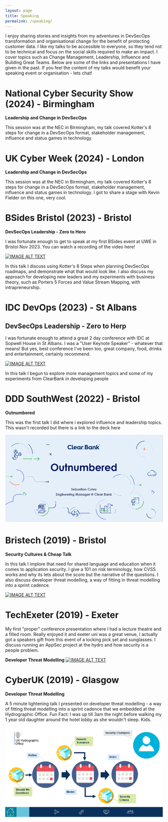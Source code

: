 ```yaml
---
layout: page
title: Speaking
permalink: /speaking/
---
```


I enjoy sharing stories and insights from my adventures in DevSecOps transformation and organisational change for the benefit of protecting customer data. I like my talks to be accessible to everyone, so they tend not to be technical and focus on the social skills required to make an impact. I cover topics such as Change Management, Leadership, Influence and Building Great Teams. Below are some of the links and presentations I have given in the past. If you feel the content of my talks would benefit your speaking event or organisation - lets chat!

# National Cyber Security Show (2024) - Birmingham

<b>Leadership and Change in DevSecOps</b>

This session was at the NEC in Birmingham, my talk covered Kotter's 8 steps for change in a DevSecOps format, stakeholder management, influence and status games in technology.

# UK Cyber Week (2024) - London

<b>Leadership and Change in DevSecOps</b>

This session was at the NEC in Birmingham, my talk covered Kotter's 8 steps for change in a DevSecOps format, stakeholder management, influence and status games in technology. I got to share a stage with Kevin Fielder on this one, very cool.

# BSides Bristol (2023) - Bristol

<b>DevSecOps Leadership - Zero to Hero</b>

I was fortunate enough to get to speak at my first BSides event at UWE in Bristol Nov 2023. You can watch a recording of the video here!

[![IMAGE ALT TEXT](http://img.youtube.com/vi/UnGrVWruKac/0.jpg)](https://www.youtube.com/watch?v=UnGrVWruKac "Video Title")

In this talk I discuss using Kotter's 8 Steps when planning DevSecOps roadmaps, and demonstrate what that would look like. I also discuss my approach for developing new leaders and my experiments with business theory, such as Porters 5 Forces and Value Stream Mapping, with intrapreneurship. 

# IDC DevOps (2023) - St Albans
## DevSecOps Leadership - Zero to Herp
I was fortunate enough to attend a great 2 day conference with IDC at Sopwell House in St Albans. I was a "User Keynote Speaker" - whatever that means! But yes, best conference I've been too, great company, food, drinks and entertainment, certainly recommend.

[![IMAGE ALT TEXT](https://cdn.vidyard.com/thumbnails/UZvHbtOQPjTigUGoj3HoMg/79a21fb0c015ab2aa8e779.jpg)](https://share.vidyard.com/watch/oDMRPAjYW94SRwov8fFGsr "Video Title")

In this talk I begun to explore more management topics and some of my experiments from ClearBank in developing people

# DDD SouthWest (2022) - Bristol

<b>Outnumbered</b>

This was the first talk I did where i explored influence and leadership topics. This wasn't recorded but there is a link to the deck here

[![profile pic](/assets/images/ddd_deck.jpg)](/assets/decks/DDD_sebastian_coles.pptx "Video Title")

# Bristech (2019) - Bristol

<b>Security Cultures & Cheap Talk</b>

In this talk I implore that need for shared language and education when it comes to application security. I give a 101 on risk terminology, how CVSS works and why its lets about the score but the narrative of the questions. I also discuss developer threat modelling, a way of fitting in threat modelling into a sprint cadence.

[![IMAGE ALT TEXT](http://img.youtube.com/vi/aPA6nbGATKc/0.jpg)](https://www.youtube.com/watch?v=aPA6nbGATKc "Video Title")

# TechExeter (2019) - Exeter

My first "proper" conference presentation where I had a lecture theatre and a filled room. Really enjoyed it and exeter uni was a great venue, I actually got a speakers gift from this event of a locking pick set and sunglasses. I discuss running an AppSec project at the hydro and how security is a people problem.

<b>Developer Threat Modelling</b>
[![IMAGE ALT TEXT](http://img.youtube.com/vi/uSVafyXxo9k/0.jpg)](https://www.youtube.com/watch?v=uSVafyXxo9k "Video Title")

# CyberUK (2019) - Glasgow

<b>Developer Threat Modelling</b>

A 5 minute lightening talk I presented on developer threat modelling - a way of fitting threat modelling into a sprint cadence that we embedded at the Hydrographic Office. Fun Fact: I was up till 3am the night before walking my 1 year old daughter around the hotel lobby as she wouldn't sleep. Kids.

[![profile pic](/assets/images/cyberuk_deck.png)](/assets/decks/dtm_cyberuk_2019.pptx "Video Title")




